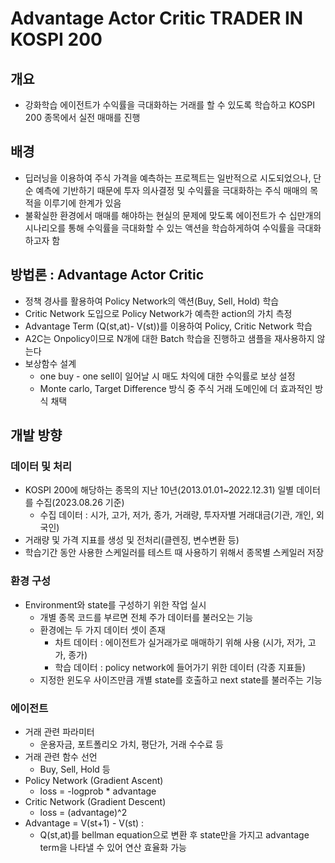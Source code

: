 # Advantage Actor Critic TRADER IN KOSPI 200

## 개요
- 강화학습 에이전트가 수익률을 극대화하는 거래를 할 수 있도록 학습하고 KOSPI 200 종목에서 실전 매매를 진행

## 배경 
- 딥러닝을 이용하여 주식 가격을 예측하는 프로젝트는 일반적으로 시도되었으나, 단순 예측에 기반하기 때문에 투자 의사결정 및 수익률을 극대화하는 주식 매매의 목적을 이루기에 한계가 있음
- 불확실한 환경에서 매매를 해야하는 현실의 문제에 맞도록 에이전트가 수 십만개의 시나리오를 통해 수익률을 극대화할 수 있는 액션을 학습하게하여 수익률을 극대화하고자 함

## 방법론 : Advantage Actor Critic 
- 정책 경사를 활용하여 Policy Network의 액션(Buy, Sell, Hold) 학습
- Critic Network 도입으로 Policy Network가 예측한 action의 가치 측정
- Advantage Term (Q(st,at)- V(st))를 이용하여 Policy, Critic Network 학습
- A2C는 Onpolicy이므로 N개에 대한 Batch 학습을 진행하고 샘플을 재사용하지 않는다
- 보상함수 설계
  - one buy - one sell이 일어날 시 매도 차익에 대한 수익률로 보상 설정 
  - Monte carlo, Target Difference 방식 중 주식 거래 도메인에 더 효과적인 방식 채택

## 개발 방향

### 데이터 및 처리
- KOSPI 200에 해당하는 종목의 지난 10년(2013.01.01~2022.12.31) 일별 데이터를 수집(2023.08.26 기준)
  - 수집 데이터 : 시가, 고가, 저가, 종가, 거래량, 투자자별 거래대금(기관, 개인, 외국인)
- 거래량 및 가격 지표를 생성 및 전처리(클렌징, 변수변환 등)
- 학습기간 동안 사용한 스케일러를 테스트 때 사용하기 위해서 종목별 스케일러 저장

### 환경 구성
- Environment와 state를 구성하기 위한 작업 실시
  - 개별 종목 코드를 부르면 전체 주가 데이터를 불러오는 기능
  - 환경에는 두 가지 데이터 셋이 존재
    - 차트 데이터 : 에이전트가 실거래가로 매매하기 위해 사용 (시가, 저가, 고가, 종가)
    - 학습 데이터 : policy network에 들어가기 위한 데이터 (각종 지표들)
  - 지정한 윈도우 사이즈만큼 개별 state를 호출하고 next state를 불러주는 기능

### 에이전트
- 거래 관련 파라미터
  - 운용자금, 포트폴리오 가치, 평단가, 거래 수수료 등
- 거래 관련 함수 선언
  - Buy, Sell, Hold 등
- Policy Network (Gradient Ascent)
  - loss = -logprob * advantage
- Critic Network (Gradient Descent)
  - loss = (advantage)^2
- Advantage = V(st+1) - V(st) :
  - Q(st,at)를 bellman equation으로 변환 후 state만을 가지고 advantage term을 나타낼 수 있어 연산 효율화 가능

